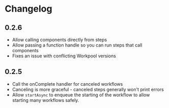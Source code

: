 # Changelog

## 0.2.6

- Allow calling components directly from steps
- Allow passing a function handle so you can run steps that call components
- Fixes an issue with conflicting Workpool versions

## 0.2.5

- Call the onComplete handler for canceled workflows
- Canceling is more graceful - canceled steps generally won't print errors
- Allow `startAsync` to enqueue the starting of the workflow
  to allow starting many workflows safely.

